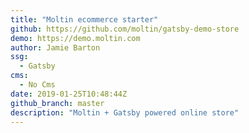 ```yaml
---
title: "Moltin ecommerce starter"
github: https://github.com/moltin/gatsby-demo-store
demo: https://demo.moltin.com
author: Jamie Barton
ssg:
  - Gatsby
cms:
  - No Cms
date: 2019-01-25T10:48:44Z
github_branch: master
description: "Moltin + Gatsby powered online store"
---
```

